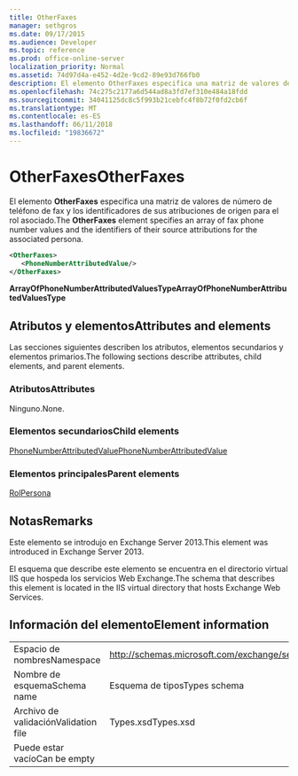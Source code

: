 ```yaml
---
title: OtherFaxes
manager: sethgros
ms.date: 09/17/2015
ms.audience: Developer
ms.topic: reference
ms.prod: office-online-server
localization_priority: Normal
ms.assetid: 74d97d4a-e452-4d2e-9cd2-89e93d766fb0
description: El elemento OtherFaxes especifica una matriz de valores de número de teléfono de fax y los identificadores de sus atribuciones de origen para el rol asociado.
ms.openlocfilehash: 74c275c2177a6d544ad8a3fd7ef310e484a18fdd
ms.sourcegitcommit: 34041125dc8c5f993b21cebfc4f8b72f0fd2cb6f
ms.translationtype: MT
ms.contentlocale: es-ES
ms.lasthandoff: 06/11/2018
ms.locfileid: "19836672"
---
```

# <a name="otherfaxes"></a><span data-ttu-id="8d54e-103">OtherFaxes</span><span class="sxs-lookup"><span data-stu-id="8d54e-103">OtherFaxes</span></span>

<span data-ttu-id="8d54e-104">El elemento **OtherFaxes** especifica una matriz de valores de número de teléfono de fax y los identificadores de sus atribuciones de origen para el rol asociado.</span><span class="sxs-lookup"><span data-stu-id="8d54e-104">The **OtherFaxes** element specifies an array of fax phone number values and the identifiers of their source attributions for the associated persona.</span></span> 
  
```XML
<OtherFaxes>
   <PhoneNumberAttributedValue/>
</OtherFaxes>

```

 <span data-ttu-id="8d54e-105">**ArrayOfPhoneNumberAttributedValuesType**</span><span class="sxs-lookup"><span data-stu-id="8d54e-105">**ArrayOfPhoneNumberAttributedValuesType**</span></span>
## <a name="attributes-and-elements"></a><span data-ttu-id="8d54e-106">Atributos y elementos</span><span class="sxs-lookup"><span data-stu-id="8d54e-106">Attributes and elements</span></span>

<span data-ttu-id="8d54e-107">Las secciones siguientes describen los atributos, elementos secundarios y elementos primarios.</span><span class="sxs-lookup"><span data-stu-id="8d54e-107">The following sections describe attributes, child elements, and parent elements.</span></span>
  
### <a name="attributes"></a><span data-ttu-id="8d54e-108">Atributos</span><span class="sxs-lookup"><span data-stu-id="8d54e-108">Attributes</span></span>

<span data-ttu-id="8d54e-109">Ninguno.</span><span class="sxs-lookup"><span data-stu-id="8d54e-109">None.</span></span>
  
### <a name="child-elements"></a><span data-ttu-id="8d54e-110">Elementos secundarios</span><span class="sxs-lookup"><span data-stu-id="8d54e-110">Child elements</span></span>

[<span data-ttu-id="8d54e-111">PhoneNumberAttributedValue</span><span class="sxs-lookup"><span data-stu-id="8d54e-111">PhoneNumberAttributedValue</span></span>](phonenumberattributedvalue.md)
  
### <a name="parent-elements"></a><span data-ttu-id="8d54e-112">Elementos principales</span><span class="sxs-lookup"><span data-stu-id="8d54e-112">Parent elements</span></span>

[<span data-ttu-id="8d54e-113">Rol</span><span class="sxs-lookup"><span data-stu-id="8d54e-113">Persona</span></span>](persona.md)
  
## <a name="remarks"></a><span data-ttu-id="8d54e-114">Notas</span><span class="sxs-lookup"><span data-stu-id="8d54e-114">Remarks</span></span>

<span data-ttu-id="8d54e-115">Este elemento se introdujo en Exchange Server 2013.</span><span class="sxs-lookup"><span data-stu-id="8d54e-115">This element was introduced in Exchange Server 2013.</span></span>
  
<span data-ttu-id="8d54e-116">El esquema que describe este elemento se encuentra en el directorio virtual IIS que hospeda los servicios Web Exchange.</span><span class="sxs-lookup"><span data-stu-id="8d54e-116">The schema that describes this element is located in the IIS virtual directory that hosts Exchange Web Services.</span></span>
  
## <a name="element-information"></a><span data-ttu-id="8d54e-117">Información del elemento</span><span class="sxs-lookup"><span data-stu-id="8d54e-117">Element information</span></span>

|||
|:-----|:-----|
|<span data-ttu-id="8d54e-118">Espacio de nombres</span><span class="sxs-lookup"><span data-stu-id="8d54e-118">Namespace</span></span>  <br/> |http://schemas.microsoft.com/exchange/services/2006/types  <br/> |
|<span data-ttu-id="8d54e-119">Nombre de esquema</span><span class="sxs-lookup"><span data-stu-id="8d54e-119">Schema name</span></span>  <br/> |<span data-ttu-id="8d54e-120">Esquema de tipos</span><span class="sxs-lookup"><span data-stu-id="8d54e-120">Types schema</span></span>  <br/> |
|<span data-ttu-id="8d54e-121">Archivo de validación</span><span class="sxs-lookup"><span data-stu-id="8d54e-121">Validation file</span></span>  <br/> |<span data-ttu-id="8d54e-122">Types.xsd</span><span class="sxs-lookup"><span data-stu-id="8d54e-122">Types.xsd</span></span>  <br/> |
|<span data-ttu-id="8d54e-123">Puede estar vacío</span><span class="sxs-lookup"><span data-stu-id="8d54e-123">Can be empty</span></span>  <br/> ||
   

